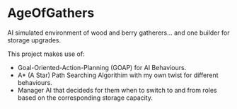 # AgeOfGathers
AI simulated environment of wood and berry gatherers... and one builder for storage upgrades. 

This project makes use of:
* Goal-Oriented-Action-Planning (GOAP) for AI Behaviours.
* A* (A Star) Path Searching Algorithim with my own twist for different behaviours.
* Manager AI that decideds for them when to switch to and from roles based on the corresponding storage capacity.
